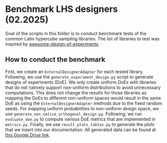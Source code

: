 # Benchmark LHS designers (02.2025)

Goal of the scripts in this folder is to conduct benchmark tests of the common Latin hypercube sampling libraries. The
list of libraries to test was inspired by [awesome-design-of-experiments](https://github.com/danieleongari/awesome-design-of-experiments).

## How to conduct the benchmark

First, we create an `ExternalDesignerAdapter` for each tested library. Following, we use the `generate_experiment_design.py`
script to generate designs of experiments (DoE). We only create uniform DoEs with libraries that do not natively support
non-uniform distributions to avoid unnecessary computations. This does not change the results for those libraries as
mapping the DoEs to different non-uniform spaces would result in the same DoE as using the `ExternalDesignerAdapter`
methods due to the fixed random seeds. For mapping uniform probabilities to non-uniform design space, we use
`generate_non_native_orthogonal_design.py`. Following, we run `evaluate_doe.py` to compute various DoE metrics that are
implemented in `metrics.py`. Finally, we use `result_plots_tables.py` to generate the plots that we insert into our
documentation. All generated data can be found at [this Google Drive link](https://drive.google.com/file/d/1dP03pGTrKO9AZ1t1Gx3YcSH-emcUJYE2/view?usp=drive_link).
